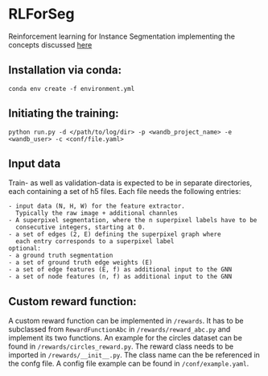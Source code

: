 # RLForSeg

Reinforcement learning for Instance Segmentation implementing the concepts discussed [here](...)

## Installation via conda:
```
conda env create -f environment.yml
```
## Initiating the training:
```
python run.py -d </path/to/log/dir> -p <wandb_project_name> -e <wandb_user> -c <conf/file.yaml>
```
## Input data
Train- as well as validation-data is expected to be in separate directories, 
each containing a set of h5 files.
Each file needs the following entries:
    
    - input data (N, H, W) for the feature extractor. 
      Typically the raw image + additional channles 
    - A superpixel segmentation, where the n superpixel labels have to be 
      consecutive integers, starting at 0.
    - a set of edges (2, E) defining the superpixel graph where 
      each entry corresponds to a superpixel label
    optional:
    - a ground truth segmentation
    - a set of ground truth edge weights (E)
    - a set of edge features (E, f) as additional input to the GNN
    - a set of node features (n, f) as additional input to the GNN

## Custom reward function:
A custom reward function can be implemented in `/rewards`. It has to be subclassed from 
`RewardFunctionAbc` in `/rewards/reward_abc.py` and implement its two functions. 
An example for the circles dataset can be found in `/rewards/circles_reward.py`.
The reward class needs to be imported in `/rewards/__init__.py`.
The class name can the be referenced in the confg file. A config file example can be found in `/conf/example.yaml`.
